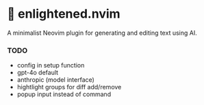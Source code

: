 # 🤖 enlightened.nvim

A minimalist Neovim plugin for generating and editing text using AI.

### TODO

- config in setup function
- gpt-4o default
- anthropic (model interface)
- hightlight groups for diff add/remove
- popup input instead of command
